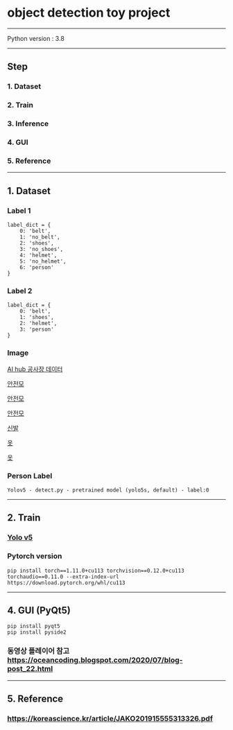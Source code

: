 # object detection toy project



<hr>
Python version : 3.8

<hr>

## Step

### 1. Dataset
### 2. Train
### 3. Inference
### 4. GUI
### 5. Reference


<hr>

## 1. Dataset
### Label 1
```
label_dict = {
    0: 'belt',
    1: 'no_belt',
    2: 'shoes',
    3: 'no_shoes',
    4: 'helmet',
    5: 'no_helmet',
    6: 'person'
}
```

### Label 2
```
label_dict = {
    0: 'belt',
    1: 'shoes',
    2: 'helmet',
    3: 'person'
}
```

### Image
[AI hub 공사장 데이터](https://aihub.or.kr/aihubdata/data/view.do?currMenu=115&topMenu=100&dataSetSn=163)

[안전모](https://universe.roboflow.com/roboflow-universe-projects/hard-hats-fhbh5/dataset/4/images/?split=train)

[안전모](https://universe.roboflow.com/roboflow-universe-projects/personal-protective-equipment-combined-model/browse?queryText=class%3ANO-Hardhat&pageSize=50&startingIndex=500&browseQuery=true)

[안전모](https://public.roboflow.com/object-detection/hard-hat-workers)

[신발](https://aihub.or.kr/aihubdata/data/view.do?currMenu=115&topMenu=100&dataSetSn=163)

[옷](https://universe.roboflow.com/yamin-thwe-weurg/e-commerce-puyv6/browse?queryText=&pageSize=50&startingIndex=300&browseQuery=true)

[옷](https://universe.roboflow.com/zhang-ya-ying/clothes-detect-fevqm/browse?queryText=&pageSize=50&startingIndex=150&browseQuery=true)


### Person Label
```
Yolov5 - detect.py - pretrained model (yolo5s, default) - label:0
```

<hr>

## 2. Train
### [Yolo v5](https://github.com/ultralytics/yolov5)
### Pytorch version
```
pip install torch==1.11.0+cu113 torchvision==0.12.0+cu113 torchaudio==0.11.0 --extra-index-url https://download.pytorch.org/whl/cu113
```

<hr>

## 4. GUI (PyQt5)

```
pip install pyqt5
pip install pyside2
```
### 동영상 플레이어 참고 https://oceancoding.blogspot.com/2020/07/blog-post_22.html

<hr>

## 5. Reference

### https://koreascience.kr/article/JAKO201915555313326.pdf
